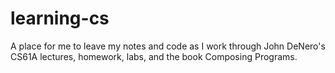 # learning-cs
A place for me to leave my notes and code as I work through John DeNero's CS61A lectures, homework, labs, and the book Composing Programs.
